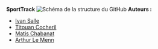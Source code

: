 **SportTrack**
![Schéma de la structure du GitHub](https://i.imgur.com/cirlnSF.png)
**Auteurs :**
- [Ivan Salle](https://github.com/IvanSalle)
- [Titouan Cocheril](https://github.com/TitouCoch)
- [Matis Chabanat](https://github.com/mchabanat)
- [Arthur Le Menn](https://github.com/Arthur-Le-M)
